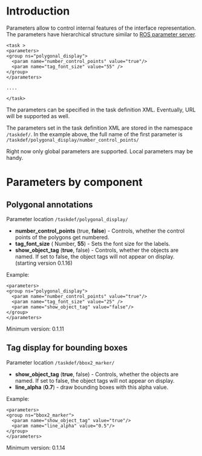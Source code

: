 # Introduction #

Parameters allow to control internal features of the interface representation. The parameters have hierarchical structure similar to [ROS parameter server](http://pr.willowgarage.com/wiki/Parameter_Server).

```
<task >
<parameters>
<group ns="polygonal_display">
  <param name="number_control_points" value="true"/>
  <param name="tag_font_size" value="55" />
</group>
</parameters>

....

</task>
```

The parameters can be specified in the task definition XML.
Eventually, URL will be supported as well.

The parameters set in the task definition XML are stored in the namespace `/taskdef/`. In the example above, the full name of the first parameter is `/taskdef/polygonal_display/number_control_points/`

Right now only global parameters are supported. Local parameters may be handy.

# Parameters by component #

## Polygonal annotations ##

Parameter location `/taskdef/polygonal_display/`

  * **number\_control\_points** (true, **false**) - Controls, whether the control points of the polygons get numbered.
  * **tag\_font\_size** ( Number, **55**) - Sets the font size for the labels.
  * **show\_object\_tag** (**true**, false) - Controls, whether the objects are named. If set to false, the object tags will not appear on display. (starting version 0.1.16)

Example:
```
<parameters>
<group ns="polygonal_display">
  <param name="number_control_points" value="true"/>
  <param name="tag_font_size" value="25" />
  <param name="show_object_tag" value="false"/>
</group>
</parameters>
```

Minimum version: 0.1.11

## Tag display for bounding boxes ##

Parameter location `/taskdef/bbox2_marker/`

  * **show\_object\_tag** (**true**, false) - Controls, whether the objects are named. If set to false, the object tags will not appear on display.
  * **line\_alpha**  (**0.7**) - draw bounding boxes with this alpha value.

Example:
```
<parameters>
<group ns="bbox2_marker">
  <param name="show_object_tag" value="true"/>
  <param name="line_alpha" value="0.5"/>
</group>
</parameters>
```

Minimum version: 0.1.14